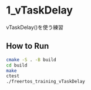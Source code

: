 # 1_vTaskDelay

vTaskDelay()を使う練習

## How to Run

```sh
cmake -S . -B build
cd build
make
ctest
./freertos_training_vTaskDelay
```
